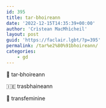 ```yaml
---
id: 395
title: tar‑bhoireann
date: '2022-12-15T14:35:39+00:00'
author: 'Crìstean MacMhìcheil'
layout: post
guid: 'https://faclair.lgbt/?p=395'
permalink: /tar%e2%80%91bhoireann/
categories:
    - gd
---
```


&#x1f3f4;&#xe0067;&#xe0062;&#xe0073;&#xe0063;&#xe0074;&#xe007f; tar‑bhoireann

&#x1f1ee;&#x1f1ea; trasbhaineann

&#x1f3f4;&#xe0067;&#xe0062;&#xe0065;&#xe006e;&#xe0067;&#xe007f; transfeminine